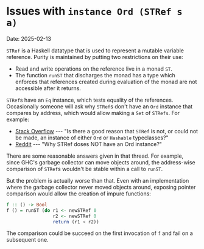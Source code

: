 # Issues with `instance Ord (STRef s a)`

<time datetime="2025-02-13">Date: 2025-02-13</time>

`STRef` is a Haskell datatype that is used to represent a mutable variable reference.
Purity is maintained by putting two restrictions on their use:

- Read and write operations on the reference live in a monad `ST`.
- The function `runST` that discharges the monad has a type which enforces that
  references created during evaluation of the monad are not accessible after it returns.

`STRef`s have an `Eq` instance, which tests equality of the references.
Occasionally someone will ask why `STRef`s don't have an `Ord` instance that compares by address,
which would allow making a `Set` of `STRefs`.
For example:

- [Stack Overflow](https://stackoverflow.com/questions/23642126/ord-instance-of-stref)
  --- "Is there a good reason that `STRef` is not, or could not be made, an instance of either `Ord` or `Hashable` typeclasses?"
- [Reddit](https://www.reddit.com/r/haskell/comments/15xd1tn/why_stref_doses_not_have_an_ord_instance/)
  --- "Why STRef doses NOT have an Ord instance?"

There are some reasonable answers given in that thread.
For example, since GHC's garbage collector can move objects around,
the address-wise comparison of `STRef`s wouldn't be stable within a call to `runST`.

But the problem is actually worse than that.
Even with an implementation where the garbage collector never moved objects around,
exposing pointer comparison would allow the creation of impure functions:

```hs
f :: () -> Bool
f () = runST (do r1 <- newSTRef 0
                 r2 <- newSTRef 0
                 return (r1 < r2))
```

The comparison could be succeed on the first invocation of `f` and fail on a subsequent one.
